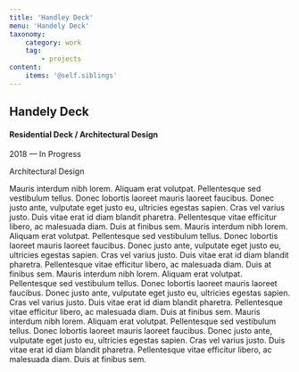```yaml
---
title: 'Handley Deck'
menu: 'Handely Deck'
taxonomy:
    category: work
    tag:
        - projects
content:
    items: '@self.siblings'
---
```


## Handely Deck
#### Residential Deck / Architectural Design

<span class="textcolor">2018 — In Progress</span>

Architectural Design

Mauris interdum nibh lorem. Aliquam erat volutpat. Pellentesque sed vestibulum tellus. Donec lobortis laoreet mauris laoreet faucibus. Donec justo ante, vulputate eget justo eu, ultricies egestas sapien. Cras vel varius justo. Duis vitae erat id diam blandit pharetra. Pellentesque vitae efficitur libero, ac malesuada diam. Duis at finibus sem.
Mauris interdum nibh lorem. Aliquam erat volutpat. Pellentesque sed vestibulum tellus. Donec lobortis laoreet mauris laoreet faucibus. Donec justo ante, vulputate eget justo eu, ultricies egestas sapien. Cras vel varius justo. Duis vitae erat id diam blandit pharetra. Pellentesque vitae efficitur libero, ac malesuada diam. Duis at finibus sem.
Mauris interdum nibh lorem. Aliquam erat volutpat. Pellentesque sed vestibulum tellus. Donec lobortis laoreet mauris laoreet faucibus. Donec justo ante, vulputate eget justo eu, ultricies egestas sapien. Cras vel varius justo. Duis vitae erat id diam blandit pharetra. Pellentesque vitae efficitur libero, ac malesuada diam. Duis at finibus sem.
Mauris interdum nibh lorem. Aliquam erat volutpat. Pellentesque sed vestibulum tellus. Donec lobortis laoreet mauris laoreet faucibus. Donec justo ante, vulputate eget justo eu, ultricies egestas sapien. Cras vel varius justo. Duis vitae erat id diam blandit pharetra. Pellentesque vitae efficitur libero, ac malesuada diam. Duis at finibus sem.

